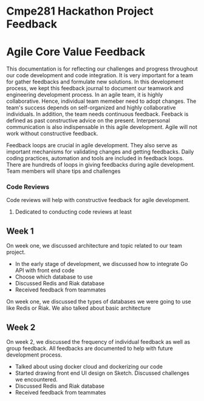 # Cmpe281 Hackathon Project Feedback

# Agile Core Value Feedback

This documentation is for reflecting our challenges and progress throughout our code development and code integration. It is very important for a team for gather feedbacks and formulate new solutions. In this development process, we kept this feedback journal to document our teamwork and engineering development process. In an agile team, it is highly collaborative. Hence, individual team memeber need to adopt  changes. The team's success depends on self-organized and highly collaborative individuals. In addition, the team needs continuous feedback. Feeback is defined as past constructive advice on the present. Interpersonal communication is also indispensable in this agile development. Agile will not work without constructive feedback.

Feedback loops are crucial in agile development. They also serve as important mechanisms for validating changes and getting feedbacks. Daily coding practices, automation and tools are included in feedback loops. There are hundreds of loops in giving feedbacks during agile development. Team members will share tips and challenges 

### Code Reviews 
Code reviews will help with constructive feedback for agile development. 
1. Dedicated to conducting code reviews at least 


## Week 1
On week one, we discussed architecture and topic related to our team project. 
* In the early stage of development, we discussed how to integrate Go API with front end code
* Choose which database to use
* Discussed Redis and Riak database
*  Received feedback from teammates

On week one, we discussed the types of databases we were going to use like Redis or Riak.  We also talked about basic architecture

## Week 2
On week 2, we discussed the frequency of individual feedback as well as group feedback. All feedbacks are documented to help with future development process. 
* Talked about using docker cloud and dockerizing our code
* Started drawing front end UI design on Sketch. Discussed challenges we encountered. 
* Discussed Redis and Riak database
*  Received feedback from teammates


